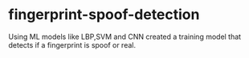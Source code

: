 # fingerprint-spoof-detection
Using ML models like LBP,SVM and CNN created  a training model that detects if a fingerprint is spoof or real.
